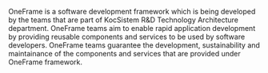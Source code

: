 OneFrame is a software development framework which is being developed by the teams that are part of KocSistem R&D Technology Architecture department. OneFrame teams aim to enable rapid application development by providing reusable components and services to be used by software developers. OneFrame teams guarantee the development, sustainability and maintainance of the components and services that are provided under OneFrame framework.
